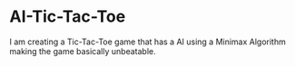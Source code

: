 # AI-Tic-Tac-Toe
I am creating a Tic-Tac-Toe game that has a AI using a Minimax Algorithm making the game basically unbeatable.
